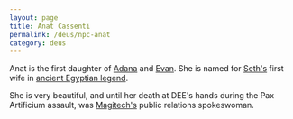 ```yaml
---
layout: page
title: Anat Cassenti
permalink: /deus/npc-anat
category: deus
---
```

Anat is the first daughter of [Adana](npc-adana) and [Evan](npc-evan). She is named for [Seth's](http://www.christiananswers.net/bible/gen5.html) first wife in [ancient Egyptian legend](http://www.geocities.com/Athens/Ithaca/4396/wives.htm).

She is very beautiful, and until her death at DEE's hands during the Pax Artificium assault, was [Magitech's](org-magitech) public relations spokeswoman.
